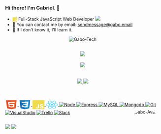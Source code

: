 ### Hi there! I'm Gabriel. 👋

- <img align="center" alt="Rafa-Js" height="15" width="15" src="https://raw.githubusercontent.com/devicons/devicon/master/icons/javascript/javascript-plain.svg"> Full-Stack JavaScript Web Developer <img src="https://media.giphy.com/media/WUlplcMpOCEmTGBtBW/giphy.gif" width="30">
- 📩 You can contact me by email: sendmessage@gabo.email
- 🤗 If I don't know it, I'll learn it. 
<p align="center"> <img src="https://komarev.com/ghpvc/?username=Gabo-Tech " alt="Gabo-Tech" /> </p>

<div align="center">
  <a href="https://github.com/Gabo-Tech"></a><br>
  <img height="165em" src="https://github-readme-stats.vercel.app/api?username=Gabo-Tech&show_icons=true&theme=dark&include_all_commits=true&count_private=true"/><br><br>
  <img height="198em" src="https://github-readme-stats.vercel.app/api/top-langs/?username=Gabo-Tech&layout=compact&langs_count=7&theme=dark"/>
</div><br><br>
  <div align="center">
  <a href="https://github.com/Gabo-Tech">
  <img height="300em"  src="https://wakatime.com/share/@3820edef-161f-4e1e-ae66-f24e2cd7d16a/2f236fa0-40d5-4f7e-9be0-e6ea43eff3dd.svg"/>
  <img height="300em" src="https://wakatime.com/share/@3820edef-161f-4e1e-ae66-f24e2cd7d16a/7c4a24e6-a376-41bd-8c0d-647dc96041f4.svg"/>
</div><br><br>

</div>
<div style="display: inline_block"><br>
  <img align="center" alt="HTML" height="30" width="40" src="https://raw.githubusercontent.com/devicons/devicon/master/icons/html5/html5-original.svg">
  <img align="center" alt="CSS" height="30" width="40" src="https://raw.githubusercontent.com/devicons/devicon/master/icons/css3/css3-original.svg">
  <img align="center" alt="Js" height="30" width="40" src="https://raw.githubusercontent.com/devicons/devicon/master/icons/javascript/javascript-plain.svg">
  <img align="center" alt="React" height="30" width="40" src="https://raw.githubusercontent.com/devicons/devicon/master/icons/react/react-original.svg">
  <img align="center" alt="Node" height="30" width="40" src="https://cdn.jsdelivr.net/gh/devicons/devicon/icons/nodejs/nodejs-original.svg">
  <img align="center" alt="Express" height="30" width="30" src="https://symbols.getvecta.com/stencil_79/88_expressjs-icon.54bb6035d3.jpg">
  <img align="center" alt="MySQL" height="30" width="37" src="https://pngimg.com/uploads/mysql/mysql_PNG24.png">
  <img align="center" alt="Mongodb" height="30" width="40" src="https://cdn.jsdelivr.net/gh/devicons/devicon/icons/mongodb/mongodb-original-wordmark.svg">
  <img align="center" alt="Git" height="30" width="40" src="https://cdn.jsdelivr.net/gh/devicons/devicon/icons/git/git-original.svg">
  <img align="center" alt="VisualStudio" height="30" width="30" src="https://user-images.githubusercontent.com/674621/71187801-14e60a80-2280-11ea-94c9-e56576f76baf.png">
  <img align="center" alt="Trello" height="30" width="40" src="https://cdn.jsdelivr.net/gh/devicons/devicon/icons/trello/trello-plain.svg">
  <img align="center" alt="Slack" height="30" width="40" src="https://cdn.jsdelivr.net/gh/devicons/devicon/icons/slack/slack-original.svg">
  <img align="right" alt="Gabo-Avatar" height="150" style="border-radius:60px;" src='https://avataaars.io/?avatarStyle=Transparent&topType=ShortHairShortWaved&accessoriesType=Blank&hairColor=Blonde&clotheType=Hoodie&clotheColor=Gray&eyeType=Default&eyebrowType=RaisedExcitedNatural&mouthType=Twinkle&skinColor=Light'
/>
</div>

                       
##

  <a href = "mailto:sendmessage@gabo.email"><img src="https://img.shields.io/badge/-Gmail-%23333?style=for-the-badge&logo=gmail&logoColor=white" target="_blank"></a>
    <a href="https://www.linkedin.com/in/gabowebdeveloper/" target="_blank"><img src="https://img.shields.io/badge/-LinkedIn-%230077B5?style=for-the-badge&logo=linkedin&logoColor=white" target="_blank"></a> 
